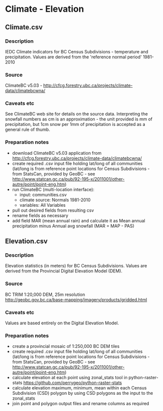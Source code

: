 # Climate - Elevation

## Climate.csv

### Description
IEDC Climate indicators for BC Census Subdivisions - temperature and precipitation. Values are derived from the 'reference normal period' 1981-2010

### Source
ClimateBC v5.03 - http://cfcg.forestry.ubc.ca/projects/climate-data/climatebcwna/

### Caveats etc
See ClimateBC web site for details on the source data.
Interpreting the snowfall numbers as cm is an approximation - the unit provided is mm of precipitation, but 1cm snow per 1mm of precipitation is accepted as a general rule of thumb.

### Preparation notes
- download ClimateBC v5.03 application from http://cfcg.forestry.ubc.ca/projects/climate-data/climatebcwna/
- create required .csv input file holding lat/long of all communities (lat/long is from reference point locations for Census Subdivisions - from StatsCan, provided by GeoBC - see http://www.statcan.gc.ca/pub/92-195-x/2011001/other-autre/point/point-eng.htm)
- run ClimateBC (multi-location interface):
    - input: communities.csv 
    - climate source:  Normals 1981-2010
    - variables:  All Variables
- pull out desired fields from resulting csv
- rename fields as necessary
- add field MAR (mean annual rain) and calculate it as Mean annual precipitation minus Annual avg snowfall (MAR = MAP - PAS)


## Elevation.csv

### Description
Elevation statistics (in meters) for BC Census Subdivisions. Values are derived from the Provincial Digital Elevation Model (DEM).

### Source
BC TRIM 1:20,000 DEM, 25m resolution  
http://geobc.gov.bc.ca/base-mapping/imagery/products/gridded.html

### Caveats etc
Values are based entirely on the Digital Elevation Model.

### Preparation notes
- create a provincial mosaic of 1:250,000 BC DEM tiles
- create required .csv input file holding lat/long of all communities (lat/long is from reference point locations for Census Subdivisions - from StatsCan, provided by GeoBC - see http://www.statcan.gc.ca/pub/92-195-x/2011001/other-autre/point/point-eng.htm)
- calculate elevation at each point using zonal_stats tool in python-raster-stats https://github.com/perrygeo/python-raster-stats
- calculate elevation maximum, minimum, mean within each Census Subdivision (CSD) polygon by using CSD polygons as the input to the zonal_stats
- join point and polygon output files and rename columns as required